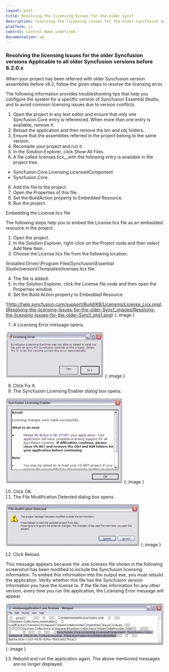 ```yaml
---
layout: post
title: Resolving-the-licensing-Issues-for-the-older-Syncf
description: resolving the licensing issues for the older syncfusion versions applicable to all older syncfusion versions before 8.2.0.x
platform: js
control: Control Name undefined
documentation: ug
---
```


### Resolving the licensing Issues for the older Syncfusion versions Applicable to all older Syncfusion versions before 8.2.0.x

When your project has been referred with older Syncfusion version assemblies before v8.2, follow the given steps to resolve the licensing error.

The following information provides troubleshooting tips that help you configure the system for a specific version of Syncfusion Essential Studio, and to avoid common licensing issues due to version conflicts.

1. Open the project in any text editor and ensure that only one Syncfusion.Core entry is referenced. When more than one entry is available, remove it.
1. Reload the application and then remove the bin and obj folders. 
2. Ensure that the assemblies referred in the project belong to the same version.
3. Recompile your project and run it.
4. In the Solution Explorer, click Show All Files. 
5. A file called licenses.licx__with the following entry is available in the project tree. 
* Syncfusion.Core.Licensing.LicensedComponent
* Syncfusion.Core. 
6. Add the file to the project.
7. Open the Properties of this file. 
8. Set the BuildAction property to Embedded Resource.
9. Run the project.

Embedding the License.licx file

The following steps help you to embed the License.licx file as an embedded resource in the project.

1. Open the project.
2. In the Solution Explorer, right-click on the Project node and then select Add New Item.
3. Choose the License.licx file from the following location:

(Installed Drive):\Program Files\Syncfusion\Essential Studio\(version)\Templates\licenses.licx file.

4. The file is added. 
5. In the Solution Explorer, click the License file node and then open the Properties window.
6. Set the Build Action property to Embedded Resource.



![http://help.syncfusion.com/support/Build/KB/Licensing/License_Licx.png](Resolving-the-licensing-Issues-for-the-older-Syncf_images/Resolving-the-licensing-Issues-for-the-older-Syncf_img1.png)
{:.image }


7. A Licensing Error message opens. 



![](Resolving-the-licensing-Issues-for-the-older-Syncf_images/Resolving-the-licensing-Issues-for-the-older-Syncf_img2.jpeg)
{:.image }


8. Click Fix It.
9. The Syncfusion Licensing Enabler dialog box opens. 

![](Resolving-the-licensing-Issues-for-the-older-Syncf_images/Resolving-the-licensing-Issues-for-the-older-Syncf_img3.jpeg)
{:.image }


10. Click OK.
11. The File Modification Detected dialog box opens. 



![](Resolving-the-licensing-Issues-for-the-older-Syncf_images/Resolving-the-licensing-Issues-for-the-older-Syncf_img4.jpeg)
{:.image }


12. Click Reload. 

This message appears because the .exe.licenses file shown in the following screenshot has been modified to include the Syncfusion licensing information. To embed this information into the output exe, you must rebuild the application. Verify whether this file has the Syncfusion version information you have the license to. If the file has information for any other version, every time you run the application, the Licensing Error message will appear.  



![](Resolving-the-licensing-Issues-for-the-older-Syncf_images/Resolving-the-licensing-Issues-for-the-older-Syncf_img5.jpeg)
{:.image }


13. Rebuild and run the application again. The above mentioned messages are no longer displayed.
